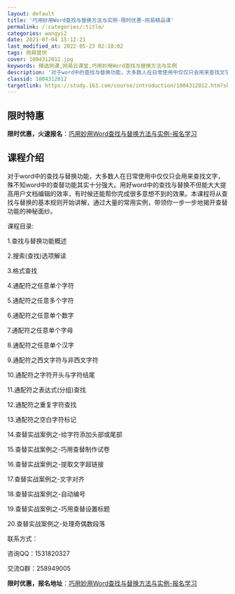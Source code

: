 ```yaml
---
layout: default
title: '巧用妙用Word查找与替换方法与实例-限时优惠-网易精品课'
permalink: /:categories/:title/
categories: wangyi2
date: 2021-07-04 15:12:21
last_modified_at: 2022-05-23 02:18:02
tags: 网易提供
cover: 1004312012.jpg
keywords: 精选网课,网易云课堂,巧用妙用Word查找与替换方法与实例
description: '对于word中的查找与替换功能，大多数人在日常使用中仅仅只会用来查找文字，殊不知word中的查替功能其实十分强大。用好w'
classid: 1004312012
targetlink: https://study.163.com/course/introduction/1004312012.htm?share=1&shareId=1025206652&utm_campaign=share&utm_medium=iphoneShare&utm_source=&utm_u=1025206652
---
```


## 限时特惠

**限时优惠，火速报名**：[巧用妙用Word查找与替换方法与实例-报名学习](https://study.163.com/course/introduction/1004312012.htm?share=1&shareId=1025206652&utm_campaign=share&utm_medium=iphoneShare&utm_source=&utm_u=1025206652)

## 课程介绍

对于word中的查找与替换功能，大多数人在日常使用中仅仅只会用来查找文字，殊不知word中的查替功能其实十分强大。用好word中的查找与替换不但能大大提高用户文档编辑的效率，有时候还能帮你完成很多意想不到的效果。本课程将从查找与替换的基本规则开始讲解，通过大量的常用实例，带领你一步一步地揭开查替功能的神秘面纱。



课程目录:

1.查找与替换功能概述

2.搜索(查找)选项解读

3.格式查找

4.通配符之任意单个字符

5.通配符之任意多个字符

6.通配符之任意单个数字

7.通配符之任意单个字母

8.通配符之任意单个汉字

9.通配符之西文字符与非西文字符

10.通配符之字符开头与字符结尾

11.通配符之表达式(分组)查找

12.通配符之重复字符查找

13.通配符之空白字符标记

14.查替实战案例之-给字符添加头部或尾部

15.查替实战案例之-巧用查替制作试卷

16.查替实战案例之-提取文字超链接

17.查替实战案例之-文字对齐

18.查替实战案例之-自动编号

19.查替实战案例之-巧用查替设置标题

20.查替实战案例之-处理奇偶数段落



联系方式：

咨询QQ：1531820327

交流Q群：258949005

**限时优惠，报名地址**：[巧用妙用Word查找与替换方法与实例-报名学习](https://study.163.com/course/introduction/1004312012.htm?share=1&shareId=1025206652&utm_campaign=share&utm_medium=iphoneShare&utm_source=&utm_u=1025206652)

